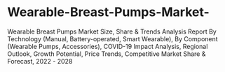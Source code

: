 # Wearable-Breast-Pumps-Market-
Wearable Breast Pumps Market Size, Share &amp; Trends Analysis Report By Technology (Manual, Battery-operated, Smart Wearable), By Component (Wearable Pumps, Accessories), COVID-19 Impact Analysis, Regional Outlook, Growth Potential, Price Trends, Competitive Market Share &amp; Forecast, 2022 - 2028
